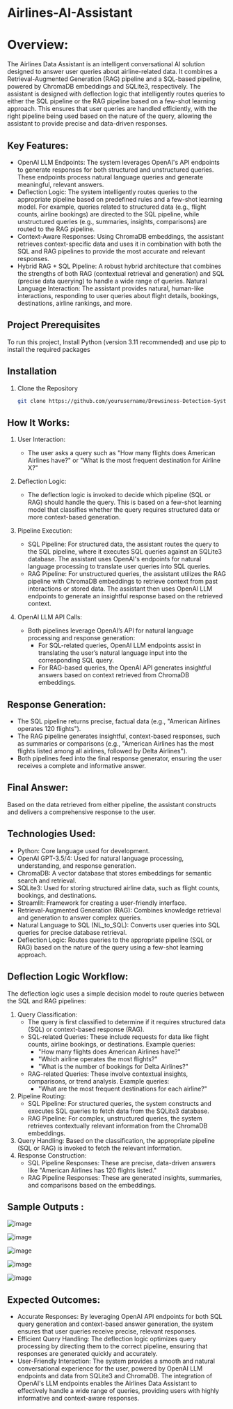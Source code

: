 # Airlines-AI-Assistant
# Overview:
The Airlines Data Assistant is an intelligent conversational AI solution designed to answer user queries about airline-related data. It combines a Retrieval-Augmented Generation (RAG) pipeline and a SQL-based pipeline, powered by ChromaDB embeddings and SQLite3, respectively. The assistant is designed with deflection logic that intelligently routes queries to either the SQL pipeline or the RAG pipeline based on a few-shot learning approach. This ensures that user queries are handled efficiently, with the right pipeline being used based on the nature of the query, allowing the assistant to provide precise and data-driven responses.

## Key Features:

* OpenAI LLM Endpoints: The system leverages OpenAI's API endpoints to generate responses for both structured and unstructured queries. These endpoints process natural language queries and generate meaningful,   relevant answers.
* Deflection Logic: The system intelligently routes queries to the appropriate pipeline based on predefined rules and a few-shot learning model. For example, queries related to structured data (e.g., flight counts, airline bookings) are directed to the SQL pipeline, while unstructured queries (e.g., summaries, insights, comparisons) are routed to the RAG pipeline.
* Context-Aware Responses: Using ChromaDB embeddings, the assistant retrieves context-specific data and uses it in combination with both the SQL and RAG pipelines to provide the most accurate and relevant responses.
* Hybrid RAG + SQL Pipeline: A robust hybrid architecture that combines the strengths of both RAG (contextual retrieval and generation) and SQL (precise data querying) to handle a wide range of queries.
Natural Language Interaction: The assistant provides natural, human-like interactions, responding to user queries about flight details, bookings, destinations, airline rankings, and more.

## Project Prerequisites
To run this project, Install Python (version 3.11 recommended) and use pip to install the required packages

## Installation
1. Clone the Repository
   ```bash
   git clone https://github.com/yourusername/Drowsiness-Detection-System.git
## How It Works:
1. User Interaction:
   * The user asks a query such as "How many flights does American Airlines have?" or "What is the most frequent destination for Airline X?"
  
2. Deflection Logic:
   * The deflection logic is invoked to decide which pipeline (SQL or RAG) should handle the query. This is based on a few-shot learning model that classifies whether the query requires structured data or more context-based generation.
     
3. Pipeline Execution:
   * SQL Pipeline: For structured data, the assistant routes the query to the SQL pipeline, where it executes SQL queries against an SQLite3 database. The assistant uses OpenAI's endpoints for natural language processing to translate user queries into SQL queries.
   * RAG Pipeline: For unstructured queries, the assistant utilizes the RAG pipeline with ChromaDB embeddings to retrieve context from past interactions or stored data. The assistant then uses OpenAI LLM endpoints to generate an insightful response based on the retrieved context.
     
4. OpenAI LLM API Calls:
    * Both pipelines leverage OpenAI’s API for natural language processing and response generation:
        * For SQL-related queries, OpenAI LLM endpoints assist in translating the user’s natural language input into the corresponding SQL query.
        * For RAG-based queries, the OpenAI API generates insightful answers based on context retrieved from ChromaDB embeddings.

## Response Generation:

* The SQL pipeline returns precise, factual data (e.g., "American Airlines operates 120 flights").
* The RAG pipeline generates insightful, context-based responses, such as summaries or comparisons (e.g., "American Airlines has the most flights listed among all airlines, followed by Delta Airlines").
* Both pipelines feed into the final response generator, ensuring the user receives a complete and informative answer.
  
## Final Answer:

Based on the data retrieved from either pipeline, the assistant constructs and delivers a comprehensive response to the user.


## Technologies Used:
* Python: Core language used for development.
* OpenAI GPT-3.5/4: Used for natural language processing, understanding, and response generation.
* ChromaDB: A vector database that stores embeddings for semantic search and retrieval.
* SQLite3: Used for storing structured airline data, such as flight counts, bookings, and destinations.
* Streamlit: Framework for creating a user-friendly interface.
* Retrieval-Augmented Generation (RAG): Combines knowledge retrieval and generation to answer complex queries.
* Natural Language to SQL (NL_to_SQL): Converts user queries into SQL queries for precise database retrieval.
* Deflection Logic: Routes queries to the appropriate pipeline (SQL or RAG) based on the nature of the query using a few-shot learning approach.

## Deflection Logic Workflow:
The deflection logic uses a simple decision model to route queries between the SQL and RAG pipelines:

1. Query Classification:
   * The query is first classified to determine if it requires structured data (SQL) or context-based response (RAG).
   * SQL-related Queries: These include requests for data like flight counts, airline bookings, or destinations. Example queries:
      * "How many flights does American Airlines have?"
      * "Which airline operates the most flights?"
      * "What is the number of bookings for Delta Airlines?"
   * RAG-related Queries: These involve contextual insights, comparisons, or trend analysis. Example queries:
      * "What are the most frequent destinations for each airline?"
2. Pipeline Routing:
    * SQL Pipeline: For structured queries, the system constructs and executes SQL queries to fetch data from the SQLite3 database.
    * RAG Pipeline: For complex, unstructured queries, the system retrieves contextually relevant information from the ChromaDB embeddings.
3. Query Handling:
    Based on the classification, the appropriate pipeline (SQL or RAG) is invoked to fetch the relevant information.
4. Response Construction:
    * SQL Pipeline Responses: These are precise, data-driven answers like "American Airlines has 120 flights listed."
    * RAG Pipeline Responses: These are generated insights, summaries, and comparisons based on the embeddings.
  
  
## Sample Outputs :
  
![image](https://github.com/user-attachments/assets/a1fbb234-1bc8-4c31-ba49-ad82832beb0e)

![image](https://github.com/user-attachments/assets/6cfad83b-eacf-4058-b2cb-5fd0149ea4dd)

![image](https://github.com/user-attachments/assets/fa648330-86a8-4922-ad55-d473e2f1947e)

![image](https://github.com/user-attachments/assets/fbb54854-7194-45c8-8b2f-1ffbb332a0af)

![image](https://github.com/user-attachments/assets/f73a2e44-d050-425a-bb6d-a0a7ce926740)





## Expected Outcomes:
* Accurate Responses: By leveraging OpenAI API endpoints for both SQL query generation and context-based answer generation, the system ensures that user queries receive precise, relevant responses.
* Efficient Query Handling: The deflection logic optimizes query processing by directing them to the correct pipeline, ensuring that responses are generated quickly and accurately.
* User-Friendly Interaction: The system provides a smooth and natural conversational experience for the user, powered by OpenAI LLM endpoints and data from SQLite3 and ChromaDB.
The integration of OpenAI's LLM endpoints enables the Airlines Data Assistant to effectively handle a wide range of queries, providing users with highly informative and context-aware responses.
